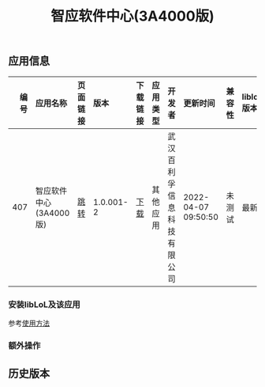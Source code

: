 ﻿---
id: 407
title: 智应软件中心(3A4000版)
toc: true
weight: 407
---

## 应用信息 
|   编号 | 应用名称            | 页面链接                                       | 版本        | 下载链接                                                                                            | 应用类型   | 开发者           | 更新时间                | 兼容性   | liblol版本   |
|-----:|:----------------|:-------------------------------------------|:----------|:------------------------------------------------------------------------------------------------|:-------|:--------------|:--------------------|:------|:-----------|
|  407 | 智应软件中心(3A4000版) | [跳转](http://app.loongapps.cn/#/detail/407) | 1.0.001-2 | [下载](http://113.24.212.22:8090/upload/file/com.bilive.dziapp_1.0.001-2_loongnix20_mips64el.deb) | 其他应用   | 武汉百利孚信息科技有限公司 | 2022-04-07 09:50:50 | 未测试   | 最新         |
### 安装libLoL及该应用 
参考[使用方法](/docs/usage) 
### 额外操作 


## 历史版本 
 